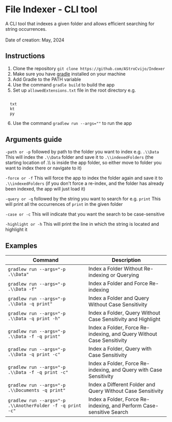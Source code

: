 
# File Indexer - CLI tool

A CLI tool that indexes a given folder and allows efficient searching for string occurrences. <br /><br />
Date of creation: May, 2024 <br/>
## Instructions

1. Clone the repository `git clone https://github.com/AStroCvijo/Indexer`
2. Make sure you have [gradle](https://gradle.org/install/) installed on your machine
3. Add Gradle to the PATH variable
4. Use the command `gradle build` to build the app
5. Set up `allowedExtensions.txt` file in the root directory e.g.
```txt

  txt
  kt
  py

```
6. Use the command `gradlew run --args=""` to run the app


## Arguments guide 

`-path or -p` followed by path to the folder you want to index e.g. `.\\Data`
This will index the `.\\Data` folder and save it to `.\\indexedFolders` (the starting location of .\\\ is inside the app folder, so either move to folder you want to index there or navigate to it)

`-force or -f`
This will force the app to index the folder again and save it to `.\\indexedFolders` (if you don't force a re-index, and the folder has already been indexed, the app will just load it)

`-query or -q` followed by the string you want to search for e.g. `print`
This will print all the occurrences of `print` in the given folder

`-case or -c`
This will indicate that you want the search to be case-sensitive

`-highlight or -h`
This will print the line in which the string is located and highlight it

## Examples

| Command | Description |
|---------|-------------|
| `gradlew run --args="-p .\\Data"` | Index a Folder Without Re-indexing or Querying |
| `gradlew run --args="-p .\\Data -f"` | Index a Folder and Force Re-indexing |
| `gradlew run --args="-p .\\Data -q print"` | Index a Folder and Query Without Case Sensitivity |
| `gradlew run --args="-p .\\Data -q print -h"` | Index a Folder, Query Without Case Sensitivity and Highlight|
| `gradlew run --args="-p .\\Data -f -q print"` | Index a Folder, Force Re-indexing, and Query Without Case Sensitivity |
| `gradlew run --args="-p .\\Data -q print -c"` | Index a Folder, Query with Case Sensitivity |
| `gradlew run --args="-p .\\Data -f -q print -c"` | Index a Folder, Force Re-indexing, and Query with Case Sensitivity |
| `gradlew run --args="-p .\\Documents -q print"` | Index a Different Folder and Query Without Case Sensitivity |
| `gradlew run --args="-p .\\AnotherFolder -f -q print -c"` | Index a Folder, Force Re-indexing, and Perform Case-sensitive Search |

